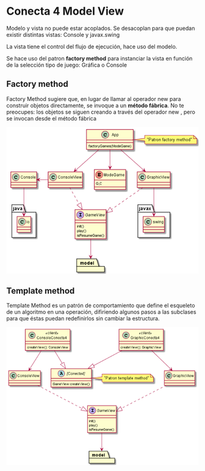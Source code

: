 # Conecta 4 Model View 

Modelo y vista no puede estar acoplados. Se desacoplan para que puedan existir distintas vistas: Console y javax.swing

La vista tiene el control del flujo de ejecución, hace uso del modelo.

Se hace uso del patron **factory method** para instanciar la vista en función de la selección tipo de juego: Gráfica o Console 

## Factory method

Factory Method sugiere que, en lugar de llamar al operador new para construir objetos directamente, se invoque a un **método fábrica**. No te preocupes: los objetos
se siguen creando a través del operador new , pero se invocan desde el método fábrica

![Modelo Vista](doc/model.view.png)

## Template method

Template Method es un patrón de comportamiento que define el esqueleto de un algoritmo en una operación, difiriendo algunos pasos a las subclases para que éstas puedan redefinirlos sin cambiar la estructura.

![Template method](doc/template.method.png)